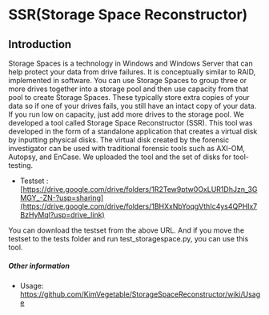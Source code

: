 # SSR(Storage Space Reconstructor)

## Introduction

Storage Spaces is a technology in Windows and Windows Server that can help protect your data from drive failures. It is conceptually similar to RAID, implemented in software. You can use Storage Spaces to group three or more drives together into a storage pool and then use capacity from that pool to create Storage Spaces. These typically store extra copies of your data so if one of your drives fails, you still have an intact copy of your data. If you run low on capacity, just add more drives to the storage pool.
We developed a tool called Storage Space Reconstructor (SSR). This tool was developed in the form of a standalone application that creates a virtual disk by inputting physical disks. The virtual disk created by the forensic investigator can be used with traditional forensic tools such as AXI-OM, Autopsy, and EnCase. We uploaded the tool and the set of disks for tool-testing.

* Testset : [https://drive.google.com/drive/folders/1R2Tew9ptw0OxLUR1DhJzn_3GMGY_-ZN-?usp=sharing](https://drive.google.com/drive/folders/1BHXxNbYoqgVthIc4ys4QPHlx7BzHyMql?usp=drive_link)

You can download the testset from the above URL. And if you move the testset to the tests folder and run test_storagespace.py, you can use this tool.

##### Other information
* Usage: https://github.com/KimVegetable/StorageSpaceReconstructor/wiki/Usage
